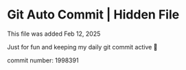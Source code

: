 # Git Auto Commit | Hidden File

This file was added Feb 12, 2025

Just for fun and keeping my daily git commit active 🤪

commit number: 1998391
